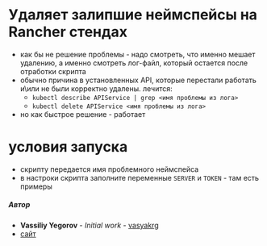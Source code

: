 # Удаляет залипшие неймспейсы на Rancher стендах
- как бы не решение проблемы - надо смотреть, что именно мешает удалению, а именно смотреть лог-файл, который остается после отработки скрипта
- обычно причина в установленных API, которые перестали работать и\или не были корректно удалены. лечится:
  - `kubectl describe APIService | grep <имя проблемы из лога>`
  - `kubectl delete APIService <имя проблемы из лога>`
- но как быстрое решение - работает

# условия запуска
- скрипту передается имя проблемного неймспейса
- в настроки скрипта заполните переменные `SERVER` и `TOKEN` - там есть примеры

##### Автор
 - **Vassiliy Yegorov** - *Initial work* - [vasyakrg](https://github.com/vasyakrg)
 - [сайт](https://vk.com/realmanual)
